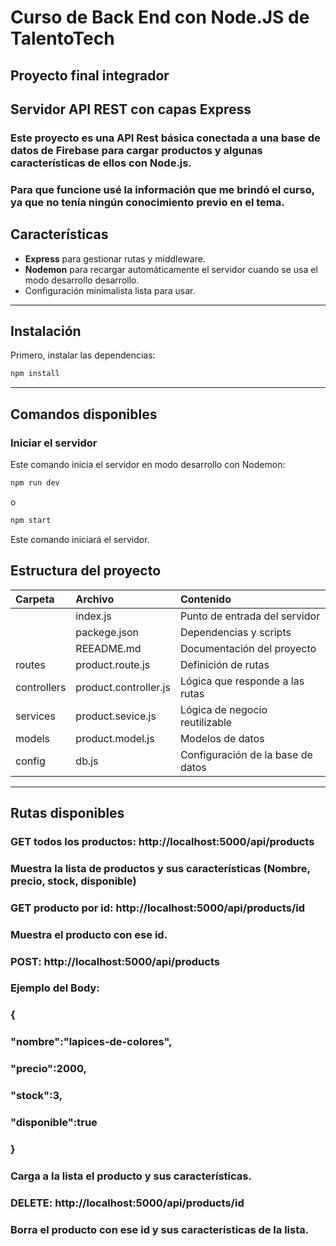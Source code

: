 # Curso de Back End con Node.JS de **TalentoTech**
## Proyecto final integrador
## Servidor API REST con capas Express


### Este proyecto es una API Rest básica conectada a una base de datos de Firebase para cargar productos y algunas características de ellos con Node.js.
### Para que funcione usé la información que me brindó el curso, ya que no tenía ningún conocimiento previo en el tema.

## Características

- **Express** para gestionar rutas y middleware.
- **Nodemon** para recargar automáticamente el servidor cuando se usa el modo desarrollo desarrollo.
- Configuración minimalista lista para usar.

---

## Instalación

Primero, instalar las dependencias:

```bash
npm install
```

---

## Comandos disponibles

### Iniciar el servidor

Este comando inicia el servidor en modo desarrollo con Nodemon:

```bash
npm run dev
```
o
```bash
npm start
```
Este comando iniciará el servidor.





## Estructura del proyecto


| Carpeta | Archivo | Contenido |
|:-----|:-----|:-----|
|      | index.js | Punto de entrada del servidor |
|      | packege.json | Dependencias y scripts |
|      | REEADME.md | Documentación del proyecto |
| routes | product.route.js | Definición de rutas |
| controllers | product.controller.js | Lógica que responde a las rutas |
| services| product.sevice.js |Lógica de negocio reutilizable |
| models| product.model.js | Modelos de datos |
| config | db.js | Configuración de la base de datos |

---

## Rutas disponibles

### GET todos los productos: http://localhost:5000/api/products
### Muestra la lista de productos y sus características (Nombre, precio, stock, disponible)

### GET producto por id: http://localhost:5000/api/products/id
### Muestra el producto con ese id.

### POST: http://localhost:5000/api/products
### Ejemplo del Body:
### {
###     "nombre":"lapices-de-colores",
###     "precio":2000,
###     "stock":3,
###     "disponible":true
### }
### Carga a la lista el producto y sus características.

### DELETE: http://localhost:5000/api/products/id
### Borra el producto con ese id y sus características de la lista.

